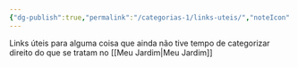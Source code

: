```yaml
---
{"dg-publish":true,"permalink":"/categorias-1/links-uteis/","noteIcon":""}
---
```


Links úteis para alguma coisa que ainda não tive tempo de categorizar direito do que se tratam no [[Meu Jardim\|Meu Jardim]]